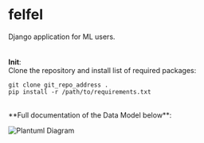 # felfel
Django application for ML users. <br>
<br>
<br>
**Init**: <br>
Clone the repository and install list of required packages: <br>
```
git clone git_repo_address .
pip install -r /path/to/requirements.txt
```
<br>
**Full documentation of the Data Model below**: <br>

![Plantuml Diagram](https://github.com/fouadaabid/felfel/blob/main/docs/myapp_models.png?raw=true)
